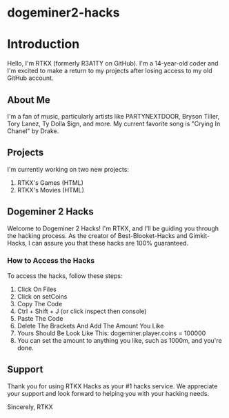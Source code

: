 # dogeminer2-hacks


# Introduction
Hello, I'm RTKX (formerly R3A1TY on GitHub). I'm a 14-year-old coder and I'm excited to make a return to my projects after losing access to my old GitHub account.

## About Me
I'm a fan of music, particularly artists like PARTYNEXTDOOR, Bryson Tiller, Tory Lanez, Ty Dolla $ign, and more. My current favorite song is "Crying In Chanel" by Drake.

## Projects
I'm currently working on two new projects:
1. RTKX's Games (HTML)
2. RTKX's Movies (HTML)

## Dogeminer 2 Hacks
Welcome to Dogeminer 2 Hacks! I'm RTKX, and I'll be guiding you through the hacking process. As the creator of Best-Blooket-Hacks and Gimkit-Hacks, I can assure you that these hacks are 100% guaranteed.

### How to Access the Hacks
To access the hacks, follow these steps:
1. Click On Files
2. Click on setCoins
3. Copy The Code
4. Ctrl + Shift + J (or click inspect then console)
5. Paste The Code
6. Delete The Brackets And Add The Amount You Like
7. Yours Should Be Look Like This: dogeminer.player.coins = 100000
8. You can set the amount to anything you like, such as 1000m, and you're done.

## Support
Thank you for using RTKX Hacks as your #1 hacks service. We appreciate your support and look forward to helping you with your hacking needs.

Sincerely,
RTKX
